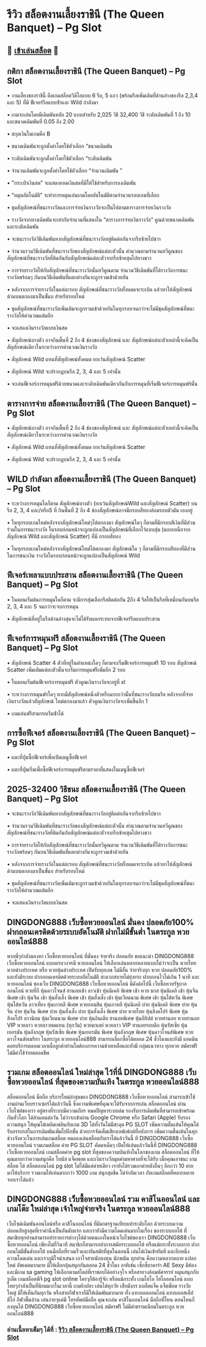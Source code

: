 # รีวิว สล็อตงานเลี้ยงราชินี (The Queen Banquet) – Pg Slot

## 🎰 [เข้าเล่นสล็อต](https://bit.ly/3ryTLaH) 🎰

## กติกา สล็อตงานเลี้ยงราชินี (The Queen Banquet) – Pg Slot

• งานเลี้ยงของราชินี้ คือเกมสล็อตวิดีโอแบบ 6 รีล, 5 แถว (พร้อมรีลเพิ่มเติมที่ด้านล่างของรีล 2,3,4 และ 5) ที่มี ฟีเจอร์รีลแบบซ้ําและ Wild กําลังมา

• เกมจะเล่นโดยมีเดิมพันหลัก 20 แบบสําหรับ 2,025 วิธี 32,400 วิธี ระดับเดิมพันที่ 1 ถึง 10 และขนาดเดิมพันที่ 0.05 ถึง 2.00

• สกุลเงินในเกมคือ B

• ขนาดเดิมพันจะถูกตั้งค่าโดยใช้ตัวเลือก “ขนาดเดิมพัน

• ระดับเดิมพันจะถูกตั้งค่าโดยใช้ตัวเลือก “ระดับเดิมพัน

• จํานวนเดิมพันจะถูกตั้งค่าโดยใช้ตัวเลือก “จํานวนเดิมพัน ”

• ”กระเป๋าเงินสด” จะแสดงยอดเงินสดที่มีให้ใช้สําหรับการลงเดิมพัน

• “หมุนอัตโนมัติ” จะทําการหมุนเล่นเกมโดยอัตโนมัติตามจํานวนรอบเกมที่เลือก

• ชุดสัญลักษณ์ที่ชนะรางวัลและการจ่ายเงินรางวัลจะเป็นไปตามตารางการจ่ายเงินรางวัล

• รางวัลจากทางเดิมพันจะเท่ากับจํานวนที่แสดงใน “ตารางการจ่ายเงินรางวัล” คูณด้วยขนาดเดิมพันและระดับเดิมพัน

• จะชนะรางวัลวิธีเดิมพันหากสัญลักษณ์ที่ชนะรางวัลอยู่ติดต่อกันจากรีลซ้ายไปขวา

• จํานวนรวมวิธีเดิมพันที่ชนะรางวัลของสัญลักษณ์แต่ละตัวนั้น คํานวณตามจํานวนทวีคูณของสัญลักษณ์ที่ชนะรางวัลที่ติดกันกับสัญลักษณ์แต่ละตัวจากรีลซ้ายสุดไปทางขวา

• การจ่ายรางวัลให้กับสัญลักษณ์ที่ชนะรางวัลนั้นทวีคูณตาม จํานวนวิธีเดิมพันที่ได้รางวัลการชนะรางวัลพร้อมๆ กันบนวิธีเดิมพันที่แตกต่างกันจะถูกรวมเข้าด้วยกัน

• หลังจากการจ่ายรางวัลในแต่ละรอบ สัญลักษณ์ที่ชนะรางวัลทั้งหมดจะระเบิด แล้วทาให้สัญลักษณ์ด้านบนตกลงมาเป็นขั้นบ สําหรับรอบใหม่

• ชุดสัญลักษณ์ที่ชนะรางวัลเพิ่มเติมจะถูกรวมเข้าด้วยกันในทุกรอบจนกว่าจะไม่มีชุดสัญลักษณ์ที่ชนะรางวัลให้คํานวณแต้มอีก

• จะแสดงเงินรางวัลแบบเงินสด

• สัญลักษณ์บางตัว อาจกินพื้นที่ 2 ถึง 4 ช่องของสัญลักษณ์ และ สัญลักษณ์แต่ละตัวเหล่านี้จะคิดเป็นสัญลักษณ์เดียวในระหว่างการคํานวณเงินรางวัล

• สัญลักษณ์ Wild แทนที่สัญลักษณ์ทั้งหมด ยกเว้นสัญลักษณ์ Scatter

• สัญลักษณ์ Wild จะปรากฏบนรีล 2, 3, 4 และ 5 เท่านั้น

• จะเล่นฟีเจอร์การหมุนฟรีด้วยขนาดและระดับเดิมพันเดียวกันกับการหมุนที่เริ่มฟีเจอร์การหมุนฟร์นั้น

## ตารางการจ่าย สล็อตงานเลี้ยงราชินี (The Queen Banquet) – Pg Slot

• สัญลักษณ์บางตัว อาจกินพื้นที่ 2 ถึง 4 ช่องของสัญลักษณ์ และ สัญลักษณ์แต่ละตัวเหล่านี้จะคิดเป็นสัญลักษณ์เดียวในระหว่างการคํานวณเงินรางวัล

• สัญลักษณ์ Wild แทนที่สัญลักษณ์ทั้งหมด ยกเว้นสัญลักษณ์ Scatter

• สัญลักษณ์ Wild จะปรากฏบนรีล 2, 3, 4 และ 5 เท่านั้น

## WILD กำลังมา สล็อตงานเลี้ยงราชินี (The Queen Banquet) – Pg Slot

• ระหว่างการหมุนใดก็ตาม สัญลักษณ์บางตัว (ยกเว้นสัญลักษณ์Wild และสัญลักษณ์ Scatter) บนรีล 2, 3, 4 และ/หรือ5 ที่ กินพื้นที่ 2 ถึง 4 ช่องสัญลักษณ์อาจมีกรอบสีทองล้อมรอบตัวมัน เองอยู่

• ในทุกรอบเกมใหม่หลังจากสัญลักษณ์ใหม่ๆได้ตกลงมา สัญลักษณ์ใดๆ ก็ตามที่มีกรอบสีเงินที่มีส่วนร่วมในการชนะรางวัล ในรอบก่อนหน้าจะถูกแปลงเป็นสัญลักษณ์ที่เลือกไว้แบบสุ่ม (นอกเหนือจากสัญลักษณ์ Wild และสัญลักษณ์ Scatter) ที่มี กรอบสีทอง

• ในทุกรอบเกมใหม่หลังจากสัญลักษณ์ใหม่ได้ตกลงมา สัญลักษณ์ใด ๆ ก็ตามที่มีกรอบสีทองที่มีส่วนในการชนะเงิน รางวัลในรอบก่อนหน้าจะถูกแปลงเป็นสัญลักษณ์ Wild

## ฟีเจอร์เพลาแบบประสาน สล็อตงานเลี้ยงราชินี (The Queen Banquet) – Pg Slot

• ในตอนเริ่มต้นการหมุนใดก็ตาม จะมีการสุ่มเลือกรีลติดต่อกัน 2ถึง 4 รีลให้เป็นรีลที่เหมือนกันบนรีล 2, 3, 4 และ 5 จนกว่าจะจบการหมุน

• สัญลักษณ์ที่อยู่ในรีลด้านล่างสุดจะไม่ได้รับผลกระทบจากฟีเจอร์รีลแบบประสาน

## ฟีเจอร์การหมุนฟรี สล็อตงานเลี้ยงราชินี (The Queen Banquet) – Pg Slot

• สัญลักษณ์ Scatter 4 ตัวที่อยู่ในตําแหน่งใดๆ ก็ตามจะเริ่มฟีเจอร์การหมุนฟรี 10 รอบ สัญลักษณ์ Scatter เพิ่มเติมแต่ละตัวนั้นจะเริ่มการหมุนฟรีเพิ่มอีก 2 รอบ

• ในตอนเริ่มต้นฟีเจอร์การหมุนฟรี ตัวคูณเงินรางวัลจะอยู่ที่ xl

• ระหว่างการหมุนฟรใดๆ หากมีสัญลักษณ์หนึ่งตัวหรือมากกว่านั้นที่ชนะรางวัลบนรีล หลังจากที่จ่ายเงินรางวัลแล้วสัญลักษณ์ ใหม่ตกลงมาแล้ว ตัวคูณเงินรางวัลจะเพิ่มขึ้นอีก 1

• เกมเล่นฟรีสามารถเริ่มซ้ําได้

## การซื้อฟีเจอร์ สล็อตงานเลี้ยงราชินี (The Queen Banquet) – Pg Slot

• แตะที่ปุ่มซื้อฟีเจอร์เพื่อเปิดเมนูซื้อฟีเจอร์

• แตะที่ปุ่มเริ่มเพื่อซื้อฟีเจอร์การหมุนฟรีตามราคาที่แสดงในเมนูซื้อฟีเจอร์

## 2025-32400 วิธีชนะ สล็อตงานเลี้ยงราชินี (The Queen Banquet) – Pg Slot

• จะชนะรางวัลวิธีเดิมพันหากสัญลักษณ์ที่ชนะรางวัลอยู่ติดต่อกันจากรีลซ้ายไปขวา

• จํานวนรวมวิธีเดิมพันที่ชนะรางวัลของสัญลักษณ์แต่ละตัวนั้น คํานวณตามจํานวนทวีคูณของสัญลักษณ์ที่ชนะรางวัลที่ติดกันกับสัญลักษณ์แต่ละตัวจากรีลซ้ายสุดไปทางขวา

• การจ่ายรางวัลให้กับสัญลักษณ์ที่ชนะรางวัลนั้นทวีคูณตาม จํานวนวิธีเดิมพันที่ได้รางวัลการชนะรางวัลพร้อมๆ กันบนวิธีเดิมพันที่แตกต่างกันจะถูกรวมเข้าด้วยกัน

• หลังจากการจ่ายรางวัลในแต่ละรอบ สัญลักษณ์ที่ชนะรางวัลทั้งหมดจะระเบิด แล้วทาให้สัญลักษณ์ด้านบนตกลงมาเป็นขั้นบ สําหรับรอบใหม่

• ชุดสัญลักษณ์ที่ชนะรางวัลเพิ่มเติมจะถูกรวมเข้าด้วยกันในทุกรอบจนกว่าจะไม่มีชุดสัญลักษณ์ที่ชนะรางวัลให้คํานวณแต้มอีก

• จะแสดงเงินรางวัลแบบเงินสด

## DINGDONG888 เว็บซื้อหวยออนไลน์  มั่นคง ปลอดภัย100% ฝากถอนเครดิตด้วยระบบอัตโนมัติ ฝากไม่มีขั้นต่ำ ในตระกูล หวยออนไลน์888
หากพี่ๆกำลังมองหา เว็บซื้อหวยออนไลน์ ที่มั่นคง จ่ายจริง ปลอดภัย ขอแนะนำ DINGDONG888 เว็บซื้อหวยออนไลน์ แบบครบวงจรมี หวยออนไลน์ ให้เลือกเล่นหลากหลายแบบไม่ว่าจะเป็น หวยไทย หวยต่างประเทศ หรือ หวยหุ้นต่างประเทศ เปิดรับทุกเลข ไม่มีอั้น จ่ายจริงทุก หวย ปลอดภัย100% และยังมีระบบ ฝากถอนเครดิตด้วยระบบอัตโนมัติ สะดวกสบายไม่ยุ่งยาก ฝากถอนไวไม่เกิน 1 นาที และ หวยออนไลน์ ของเว็บ DINGDONG888 เว็บซื้อหวยออนไลน์ มีดังต่อไปนี้ เว็บซื้อหวยรัฐบาลออนไลน์ หวยยี่กี หุ้นดาวโจนส์ ฮานอยเช้า ลาวเช้า หุ้นนิเคอิ พิเศษ เช้า หวย ธกส หุ้นนิเคอิ เช้า หุ้นจีน พิเศษ เช้า หุ้นจีน เช้า หุ้นฮั่งเส็ง พิเศษ เช้า หุ้นฮั่งเส็ง เช้า หุ้นเวียดนาม พิเศษ เช้า หุ้นไต้หวัน พิเศษ หุ้นไต้หวัน ลาวเที่ยง หุ้นเกาหลี พิเศษ หวยออมสิน หุ้นเกาหลี หุ้นนิเคอิ บ่าย หุ้นนิเคอิ พิเศษ บ่าย หุ้นจีน บ่าย หุ้นจีน พิเศษ บ่าย หุ้นฮั่งเส็ง บ่าย หุ้นฮั่งเส็ง พิเศษ บ่าย หวยไทย หุ้นสิงคโปร์ พิเศษ หุ้นสิงคโปร์ ลาวนิยม หุ้นเวียดนาม พิเศษ บ่าย หุ้นอินเดีย ฮานอยพิเศษ หุ้นอียิปต์ หวยฮานอย หวยฮานอย VIP หวยลาว หวยลาวทดแทน (ทุกวัน) หวยมาเลย์ หวยลาว VIP ฮานอยรอบดึก หุ้นรัสเซีย หุ้นเยอรมัน หุ้นอังกฤษ หุ้นรัสเซีย พิเศษ หุ้นเยอรมัน พิเศษ หุ้นอังกฤษ พิเศษ หุ้นดาวโจนส์พิเศษ หวยดาวโจนส์อเมริกา ในตระกูล หวยออนไลน์888 สามารถเลือกซื้อได้ตลอด 24 ชั่วโมงและยังมี แอดมินคอยบริการตลอดเวลาเผื่อลูกค้าท่านใดต้องการความช่วยเหลือและยังมี กลุ่มแนวทาง ทุกหวย สมัครฟรี ไม่มีค่าใช้จ่ายตลอดชีพ

## รวมเกม สล็อตออนไลน์ ใหม่ล่าสุด ไว้ที่นี่ DINGDONG888 เว็บซื้อหวยออนไลน์ ที่สุดของความบันเทิง ในตระกูล หวยออนไลน์888
สล็อตออนไลน์ มือถือ บริการใหม่ล่าสุดของ DINGDONG888 เว็บซื้อหวยออนไลน์ สามารถเข้าใช้งานผ่านเว็บบราวเซอร์ได้แล้ววันนี้ ซึ่งความพิเศษที่คุณจะได้รับจากการเล่น สล็อตออนไลน์ ผ่านเว็บไซต์ของเรา อยู่ตรงที่ระบบมีความเถียร หมดปัญหาระบบล่ม รองรับการเดิมพันที่สามารถเข้าพร้อมกันทั่วโลก ได้ล้านคนต่อวัน ไม่ว่าจะเข้าผ่าน Google Chrome หรือ Safari (Apple) รับรองความสนุก ให้คุณได้เพลิดเพลินกับเกม 3D ได้ทั้งวันไม่มีสะดุด PG SLOT เพิ่มความตื่นเต้นให้คุณได้รับอรรถรสในการเดิมพันเพิ่มไปอีกขั้น ด้วยการจัดเต็มเสียงเอฟเฟกต์ที่อลังการ เพิ่มความตื่นเต้นในทุกช่วงจังหวะในการเล่นเกมสล็อต ทดลองเล่นสล็อตกับเราได้แล้ววันนี้ ที DINGDONG888 เว็บซื้อหวยออนไลน์ รวมเกมสล็อต ค่าย PG SLOT คัดมาเด็ดๆ เปิดให้เล่นแล้ววันนี้ที่ DINGDONG888 เว็บซื้อหวยออนไลน์ เกมสล็อตค่าย pg slot ที่สุดของความบันเทิงในโลกของเกม สล็อตออนไลน์ ที่ให้คุณมากกว่าความสนุกคือ โบนัส แจ็คพอต และเงินรางวัลมุลค่ามหาศาลที่จะได้รับ เมื่อคุณเอาชนะ เกมสล็อต ได้ สล็อตออนไลน์ pg slot ไม่ได้มีแค่ค่ายเดียว เรายังได้รวมเอาค่ายดังอื่นๆ อีกกว่า 10 ค่าย มาให้บริการ รวมเกมให้เล่นมากกว่า 1000 เกม สนุกสุดขีด ไม่จำกัดเวลา กับเกมสล็อตที่หลากหลาย จากเราได้แล้ว

## DINGDONG888 เว็บซื้อหวยออนไลน์ รวม คาสิโนออนไลน์ และ เกมโต๊ะ ใหม่ล่าสุด เจ้าใหญ่จ่ายจริง ในตระกูล หวยออนไลน์888
เว็บไซด์เดิมพันออนไลน์หรือ คาสิโนออนไลน์ ที่มีมาตรฐานเทียบเท่าระดับโลก ด้วยระบบความปลอดภัยสูงสุดที่เราคำนึงเป็นอันดับแรก และเรายังมีความโดดเด่นมากในเรื่อง ของระบบออโต้ ที่สมาชิกทุกท่านสามารถทำรายการต่างๆได้ด้วยตนเองในหน้าเว็บไซต์ของเรา  DINGDONG888 เว็บซื้อหวยออนไลน์ เพียงไม่กี่วินาที สมาชิกก็สามารถทำการสมัครระบบออโต้ หรือแม้กระทั้งระบบการ ฝากถอนไม่มีขั้นต่ำออโต้ บนมือถือที่รวดเร็วและทันสมัยที่สุดในตอนนี้ เล่นได้เงินเข้าทันที และอีกหนึ่งความโดดเด่น และเราภูมิใจนำเสนอ เอาใจสายนักลงทุน นักพนัน ทุกท่าน คือความหลากหลาย แปลกใหม่ อัพเดตมากมาย มีให้เลือกลุ้นสนุกกันตลอด 24 ชั่วโมง อาทิเช่น เซ็กซี่บาคาร่า AE Sexy มีห้องและมีเกม sa gaming ให้เลือกตามสไตล์ที่เราชอบได้อย่างจุใจ หรือสายวงล้อมหัศจรรย์ หมุนสนุกกับรูเล็ต เกมสล็อตพีจี pg slot online ใครๆก็ต้องรู้จัก หรือแม้กระทั้ง เกมไฮโล ไฮโลออนไลน์ แบบไทยๆกำลังเป็นที่นิยมมากในเวลานี้ เกมยิงปลา เล่นได้ทุกวัย เสือมังกร แบล็คแจ็ค แจ็ตพ็อต รางวัลใหญ่ มีให้เห็นกันทุกวัน หรือสายกีฬาเราก็มีให้เดิมพันมากมาย ทั้ง แทงบอลออนไลน์ แทงบอลสเต็ป ตีไก่ กีฬาพื้นบ้าน เล่นง่ายๆแค่มี โทรศัพท์มือถือ คุณจะเล่น คาสิโนออนไลน์ มือถือที่ไหน ตอนไหนก็ลงทุนได้ DINGDONG888 เว็บซื้อหวยออนไลน์ สมัครฟรี ไม่มีค่าธรรมเนียมในตระกูล หวยออนไลน์888

### อ่านเนื้อหาเต็มๆ ได้ที่ : [รีวิว สล็อตงานเลี้ยงราชินี (The Queen Banquet) – Pg Slot](https://dingdong888.co/pg-slot/the-queen-banquet/)
